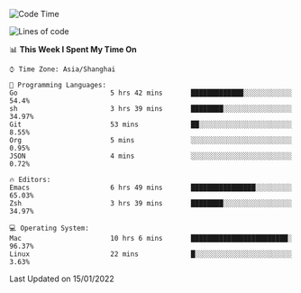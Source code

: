 <!--START_SECTION:waka-->
![Code Time](http://img.shields.io/badge/Code%20Time-560%20hrs%2028%20mins-blue)

![Lines of code](https://img.shields.io/badge/From%20Hello%20World%20I%27ve%20Written-22%20Thousand%20lines%20of%20code-blue)

📊 **This Week I Spent My Time On** 

```text
⌚︎ Time Zone: Asia/Shanghai

💬 Programming Languages: 
Go                       5 hrs 42 mins       █████████████░░░░░░░░░░░░   54.4% 
sh                       3 hrs 39 mins       ████████░░░░░░░░░░░░░░░░░   34.97% 
Git                      53 mins             ██░░░░░░░░░░░░░░░░░░░░░░░   8.55% 
Org                      5 mins              ░░░░░░░░░░░░░░░░░░░░░░░░░   0.95% 
JSON                     4 mins              ░░░░░░░░░░░░░░░░░░░░░░░░░   0.72%

🔥 Editors: 
Emacs                    6 hrs 49 mins       ████████████████░░░░░░░░░   65.03% 
Zsh                      3 hrs 39 mins       ████████░░░░░░░░░░░░░░░░░   34.97%

💻 Operating System: 
Mac                      10 hrs 6 mins       ████████████████████████░   96.37% 
Linux                    22 mins             █░░░░░░░░░░░░░░░░░░░░░░░░   3.63%

```


 Last Updated on 15/01/2022
<!--END_SECTION:waka-->
